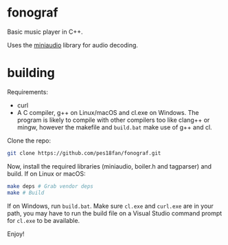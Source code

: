 # fonograf

Basic music player in C++.

Uses the [miniaudio](https://github.com/mackron/miniaudio) library for audio
decoding.

# building

Requirements:

- curl
- A C compiler, g++ on Linux/macOS and cl.exe on Windows. The program is likely to compile with other compilers too like clang++ or mingw, however the makefile and `build.bat` make use of g++ and cl.

Clone the repo:

```bash
git clone https://github.com/pes18fan/fonograf.git
```

Now, install the required libraries (miniaudio, boiler.h and tagparser) and build.
If on Linux or macOS:

```bash
make deps # Grab vendor deps
make # Build
```

If on Windows, run `build.bat`. Make sure `cl.exe` and `curl.exe` are in your path,
you may have to run the build file on a Visual Studio command prompt for `cl.exe`
to be available.

Enjoy!
